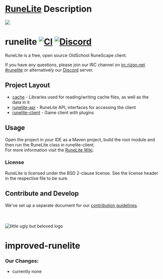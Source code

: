 
# [RuneLite](https://github.com/runelite/runelite) Description

![](https://runelite.net/img/logo.png)
# runelite [![CI](https://github.com/runelite/runelite/workflows/CI/badge.svg)](https://github.com/runelite/runelite/actions?query=workflow%3ACI+branch%3Amaster) [![Discord](https://img.shields.io/discord/301497432909414422.svg)](https://discord.gg/ArdAhnN)

RuneLite is a free, open source OldSchool RuneScape client.

If you have any questions, please join our IRC channel on [irc.rizon.net #runelite](http://qchat.rizon.net/?channels=runelite&uio=d4) or alternatively our [Discord](https://runelite.net/discord) server.

## Project Layout

- [cache](cache/src/main/java/net/runelite/cache) - Libraries used for reading/writing cache files, as well as the data in it
- [runelite-api](runelite-api/src/main/java/net/runelite/api) - RuneLite API, interfaces for accessing the client
- [runelite-client](runelite-client/src/main/java/net/runelite/client) - Game client with plugins

## Usage

Open the project in your IDE as a Maven project, build the root module and then run the RuneLite class in runelite-client.  
For more information visit the [RuneLite Wiki](https://github.com/runelite/runelite/wiki).

### License

RuneLite is licensed under the BSD 2-clause license. See the license header in the respective file to be sure.

## Contribute and Develop

We've set up a separate document for our [contribution guidelines](https://github.com/runelite/runelite/blob/master/.github/CONTRIBUTING.md).
<br />
<br />
<br />
<br />
![little ugly but beloved logo](https://github.com/user-attachments/assets/428f49d1-6fb9-4793-add1-0cd08942c43c)
# improved-runelite

### Our Changes:

- currently none
